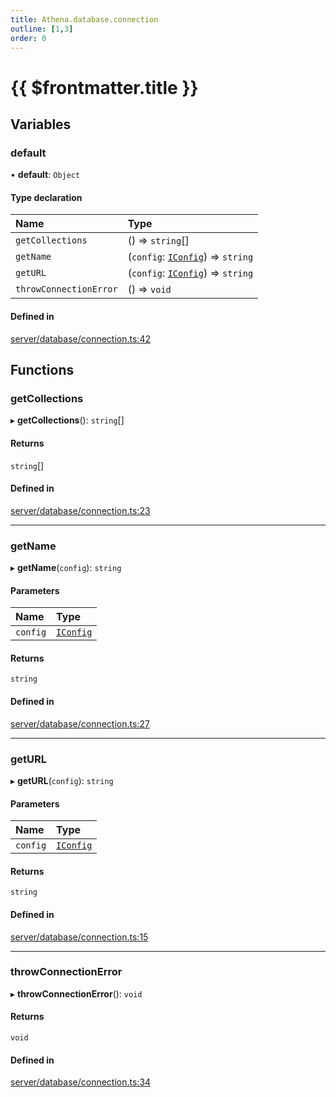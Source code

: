 ```yaml
---
title: Athena.database.connection
outline: [1,3]
order: 0
---
```


# {{ $frontmatter.title }}


## Variables

### default

• **default**: `Object`

#### Type declaration

| Name | Type |
| :------ | :------ |
| `getCollections` | () => `string`[] |
| `getName` | (`config`: [`IConfig`](../interfaces/server_interface_iConfig_IConfig.md)) => `string` |
| `getURL` | (`config`: [`IConfig`](../interfaces/server_interface_iConfig_IConfig.md)) => `string` |
| `throwConnectionError` | () => `void` |

#### Defined in

[server/database/connection.ts:42](https://github.com/Stuyk/altv-athena/blob/627294b/src/core/server/database/connection.ts#L42)

## Functions

### getCollections

▸ **getCollections**(): `string`[]

#### Returns

`string`[]

#### Defined in

[server/database/connection.ts:23](https://github.com/Stuyk/altv-athena/blob/627294b/src/core/server/database/connection.ts#L23)

___

### getName

▸ **getName**(`config`): `string`

#### Parameters

| Name | Type |
| :------ | :------ |
| `config` | [`IConfig`](../interfaces/server_interface_iConfig_IConfig.md) |

#### Returns

`string`

#### Defined in

[server/database/connection.ts:27](https://github.com/Stuyk/altv-athena/blob/627294b/src/core/server/database/connection.ts#L27)

___

### getURL

▸ **getURL**(`config`): `string`

#### Parameters

| Name | Type |
| :------ | :------ |
| `config` | [`IConfig`](../interfaces/server_interface_iConfig_IConfig.md) |

#### Returns

`string`

#### Defined in

[server/database/connection.ts:15](https://github.com/Stuyk/altv-athena/blob/627294b/src/core/server/database/connection.ts#L15)

___

### throwConnectionError

▸ **throwConnectionError**(): `void`

#### Returns

`void`

#### Defined in

[server/database/connection.ts:34](https://github.com/Stuyk/altv-athena/blob/627294b/src/core/server/database/connection.ts#L34)
